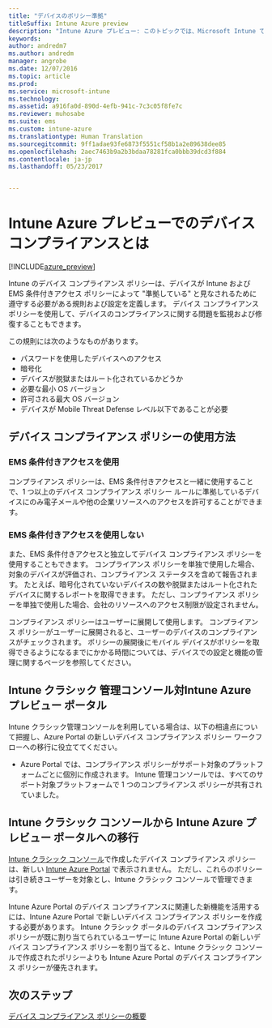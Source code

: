 ```yaml
---
title: "デバイスのポリシー準拠"
titleSuffix: Intune Azure preview
description: "Intune Azure プレビュー: このトピックでは、Microsoft Intune でのデバイス コンプライアンスについて説明します。"
keywords: 
author: andredm7
ms.author: andredm
manager: angrobe
ms.date: 12/07/2016
ms.topic: article
ms.prod: 
ms.service: microsoft-intune
ms.technology: 
ms.assetid: a916fa0d-890d-4efb-941c-7c3c05f8fe7c
ms.reviewer: muhosabe
ms.suite: ems
ms.custom: intune-azure
ms.translationtype: Human Translation
ms.sourcegitcommit: 9ff1adae93fe6873f5551cf58b1a2e89638dee85
ms.openlocfilehash: 2aec7463b9a2b3bdaa78281fca0bbb39dcd3f884
ms.contentlocale: ja-jp
ms.lasthandoff: 05/23/2017


---
```


# <a name="what-is-device-compliance-in-intune-azure-preview"></a>Intune Azure プレビューでのデバイス コンプライアンスとは

[!INCLUDE[azure_preview](./includes/azure_preview.md)]

Intune のデバイス コンプライアンス ポリシーは、デバイスが Intune および EMS 条件付きアクセス ポリシーによって "準拠している" と見なされるために遵守する必要がある規則および設定を定義します。 デバイス コンプライアンス ポリシーを使用して、デバイスのコンプライアンスに関する問題を監視および修復することもできます。 

この規則には次のようなものがあります。

- パスワードを使用したデバイスへのアクセス
- 暗号化
- デバイスが脱獄またはルート化されているかどうか
- 必要な最小 OS バージョン
- 許可される最大 OS バージョン
- デバイスが Mobile Threat Defense レベル以下であることが必要

<!---##  Concepts
Following are some terms and concepts that are useful to understanding how to use compliance policies.

### Device compliance requirements
Compliance requirements are essentially rules like requiring a device PIN or encryption that you can specify as required or not required for a compliance policy.

### Actions for noncompliance

You can specify what needs to happen when a device is determined as noncompliant. This can be a sequence of actions during a specific time.
When you specify these actions, Intune will automatically initiate them in the sequence you specify. See the following example of a sequence of
actions for a device that continues to be in the noncompliant status for
a week:

-   When the device is first determined to be non-compliant, an email with noncompliant notification is sent to the user.

-   3 days after initial noncompliance state, a follow up reminder is sent to the user.

-   5 days after initial noncompliance state, a final reminder with a notification that access to company resources will be blocked on the device in 2 days if the compliance issues are not remediated is sent to the user.

-   7 days after initial noncompliance state, access to company resources is blocked. This requires that you have conditional access policy that specifies that access from noncompliant devices should    be blocked for services such as Exchange and SharePoint.

### Grace Period

This is the time between when a device is first determined as
noncompliant to when access to company resources on that device is blocked. This time allows for time that the user has to resolve
compliance issues on the device. You can also use this time to create your action sequences to send notifications to the user before their access is blocked.

Remember that you need to implement conditional access policies in addition to compliance policies in order for access to company resources to be blocked.--->

##  <a name="how-should-i-use-a-device-compliance-policy"></a>デバイス コンプライアンス ポリシーの使用方法

### <a name="using-ems-conditional-access"></a>EMS 条件付きアクセスを使用
コンプライアンス ポリシーは、EMS 条件付きアクセスと一緒に使用することで、1 つ以上のデバイス コンプライアンス ポリシー ルールに準拠しているデバイスにのみ電子メールや他の企業リソースへのアクセスを許可することができます。

### <a name="not-using-ems-conditional-access"></a>EMS 条件付きアクセスを使用しない
また、EMS 条件付きアクセスと独立してデバイス コンプライアンス ポリシーを使用することもできます。
コンプライアンス ポリシーを単独で使用した場合、対象のデバイスが評価され、コンプライアンス ステータスを含めて報告されます。 たとえば、暗号化されていないデバイスの数や脱獄またはルート化されたデバイスに関するレポートを取得できます。 ただし、コンプライアンス ポリシーを単独で使用した場合、会社のリソースへのアクセス制限が設定されません。

コンプライアンス ポリシーはユーザーに展開して使用します。 コンプライアンス ポリシーがユーザーに展開されると、ユーザーのデバイスのコンプライアンスがチェックされます。 ポリシーの展開後にモバイル デバイスがポリシーを取得できるようになるまでにかかる時間については、デバイスでの設定と機能の管理に関するページを参照してください。

##  <a name="intune-classic-admin-console-vs-intune-azure-preview-portal"></a>Intune クラシック 管理コンソール対Intune Azure プレビュー ポータル

Intune クラシック管理コンソールを利用している場合は、以下の相違点について把握し、Azure Portal の新しいデバイス コンプライアンス ポリシー ワークフローへの移行に役立ててください。

-   Azure Portal では、コンプライアンス ポリシーがサポート対象のプラットフォームごとに個別に作成されます。 Intune 管理コンソールでは、すべてのサポート対象プラットフォームで 1 つのコンプライアンス ポリシーが共有されていました。

<!--- -   In the Azure portal, you have the ability to specify actions and notifications that are intiated when a device is determined to be noncompliant. This ability does not exist in the Intune admin console.

-   In the Azure portal, you can set a grace period to allow time for the end-user to get their device back to compliance status before they completely lose the ability to get company data on their device. This is not available in the Intune admin console.--->

##  <a name="migration-from-intune-classic-console-to-intune-azure-preview-portal"></a>Intune クラシック コンソールから Intune Azure プレビュー ポータルへの移行

[Intune クラシック コンソール](https://manage.microsoft.com)で作成したデバイス コンプライアンス ポリシーは、新しい [Intune Azure Portal](https://portal.azure.com) で表示されません。 ただし、これらのポリシーは引き続きユーザーを対象とし、Intune クラシック コンソールで管理できます。

Intune Azure Portal のデバイス コンプライアンスに関連した新機能を活用するには、Intune Azure Portal で新しいデバイス コンプライアンス ポリシーを作成する必要があります。 Intune クラシック ポータルのデバイス コンプライアンス ポリシーが既に割り当てられているユーザーに Intune Azure Portal の新しいデバイス コンプライアンス ポリシーを割り当てると、Intune クラシック コンソールで作成されたポリシーよりも Intune Azure Portal のデバイス コンプライアンス ポリシーが優先されます。

##  <a name="next-steps"></a>次のステップ

[デバイス コンプライアンス ポリシーの概要](device-compliance-get-started.md)


<!---### See also

Conditional access--->

